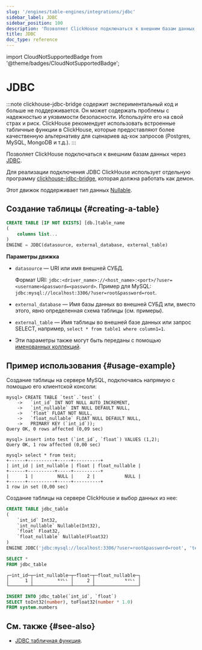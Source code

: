 ```yaml
---
slug: '/engines/table-engines/integrations/jdbc'
sidebar_label: JDBC
sidebar_position: 100
description: 'Позволяет ClickHouse подключаться к внешним базам данных через JDBC.'
title: JDBC
doc_type: reference
---
```

import CloudNotSupportedBadge from '@theme/badges/CloudNotSupportedBadge';


# JDBC

<CloudNotSupportedBadge/>

:::note
clickhouse-jdbc-bridge содержит экспериментальный код и больше не поддерживается. Он может содержать проблемы с надежностью и уязвимости безопасности. Используйте его на свой страх и риск. 
ClickHouse рекомендует использовать встроенные табличные функции в ClickHouse, которые предоставляют более качественную альтернативу для сценариев ад-хок запросов (Postgres, MySQL, MongoDB и т.д.).
:::

Позволяет ClickHouse подключаться к внешним базам данных через [JDBC](https://en.wikipedia.org/wiki/Java_Database_Connectivity).

Для реализации подключения JDBC ClickHouse использует отдельную программу [clickhouse-jdbc-bridge](https://github.com/ClickHouse/clickhouse-jdbc-bridge), которая должна работать как демон.

Этот движок поддерживает тип данных [Nullable](../../../sql-reference/data-types/nullable.md).

## Создание таблицы {#creating-a-table}

```sql
CREATE TABLE [IF NOT EXISTS] [db.]table_name
(
    columns list...
)
ENGINE = JDBC(datasource, external_database, external_table)
```

**Параметры движка**

- `datasource` — URI или имя внешней СУБД.

    Формат URI: `jdbc:<driver_name>://<host_name>:<port>/?user=<username>&password=<password>`.
    Пример для MySQL: `jdbc:mysql://localhost:3306/?user=root&password=root`.

- `external_database` — Имя базы данных во внешней СУБД или, вместо этого, явно определенная схема таблицы (см. примеры).

- `external_table` — Имя таблицы во внешней базе данных или запрос SELECT, например, `select * from table1 where column1=1`.

- Эти параметры также могут быть переданы с помощью [именованных коллекций](operations/named-collections.md).

## Пример использования {#usage-example}

Создание таблицы на сервере MySQL, подключаясь напрямую с помощью его клиентской консоли:

```text
mysql> CREATE TABLE `test`.`test` (
    ->   `int_id` INT NOT NULL AUTO_INCREMENT,
    ->   `int_nullable` INT NULL DEFAULT NULL,
    ->   `float` FLOAT NOT NULL,
    ->   `float_nullable` FLOAT NULL DEFAULT NULL,
    ->   PRIMARY KEY (`int_id`));
Query OK, 0 rows affected (0,09 sec)

mysql> insert into test (`int_id`, `float`) VALUES (1,2);
Query OK, 1 row affected (0,00 sec)

mysql> select * from test;
+------+----------+-----+----------+
| int_id | int_nullable | float | float_nullable |
+------+----------+-----+----------+
|      1 |         NULL |     2 |           NULL |
+------+----------+-----+----------+
1 row in set (0,00 sec)
```

Создание таблицы на сервере ClickHouse и выбор данных из нее:

```sql
CREATE TABLE jdbc_table
(
    `int_id` Int32,
    `int_nullable` Nullable(Int32),
    `float` Float32,
    `float_nullable` Nullable(Float32)
)
ENGINE JDBC('jdbc:mysql://localhost:3306/?user=root&password=root', 'test', 'test')
```

```sql
SELECT *
FROM jdbc_table
```

```text
┌─int_id─┬─int_nullable─┬─float─┬─float_nullable─┐
│      1 │         ᴺᵁᴸᴸ │     2 │           ᴺᵁᴸᴸ │
└────────┴──────────────┴───────┴────────────────┘
```

```sql
INSERT INTO jdbc_table(`int_id`, `float`)
SELECT toInt32(number), toFloat32(number * 1.0)
FROM system.numbers
```

## См. также {#see-also}

- [JDBC табличная функция](../../../sql-reference/table-functions/jdbc.md).